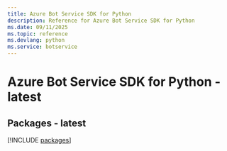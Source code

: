 ```yaml
---
title: Azure Bot Service SDK for Python
description: Reference for Azure Bot Service SDK for Python
ms.date: 09/11/2025
ms.topic: reference
ms.devlang: python
ms.service: botservice
---
```

# Azure Bot Service SDK for Python - latest
## Packages - latest
[!INCLUDE [packages](bot-service-index.md)]